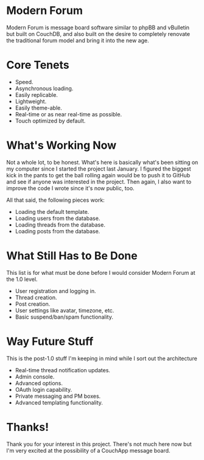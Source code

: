 # Modern Forum
Modern Forum is message board software similar to phpBB and vBulletin but built on CouchDB, 
and also built on the desire to completely renovate the traditional forum model and bring 
it into the new age.

# Core Tenets
- Speed.
- Asynchronous loading.
- Easily replicable.
- Lightweight.
- Easily theme-able.
- Real-time or as near real-time as possible.
- Touch optimized by default.

# What's Working Now
Not a whole lot, to be honest. What's here is basically what's been sitting on my computer 
since I started the project last January. I figured the biggest kick in the pants to get 
the ball rolling again would be to push it to GitHub and see if anyone was interested in 
the project. Then again, I also want to improve the code I wrote since it's now public, 
too.

All that said, the following pieces work:

- Loading the default template.
- Loading users from the database.
- Loading threads from the database.
- Loading posts from the database.

# What Still Has to Be Done
This list is for what must be done before I would consider Modern Forum at the 1.0 level.

- User registration and logging in.
- Thread creation.
- Post creation.
- User settings like avatar, timezone, etc.
- Basic suspend/ban/spam functionality.

# Way Future Stuff
This is the post-1.0 stuff I'm keeping in mind while I sort out the architecture

- Real-time thread notification updates.
- Admin console.
- Advanced options.
- OAuth login capability.
- Private messaging and PM boxes.
- Advanced templating functionality.

# Thanks!
Thank you for your interest in this project. There's not much here now but I'm very excited 
at the possibility of a CouchApp message board.
